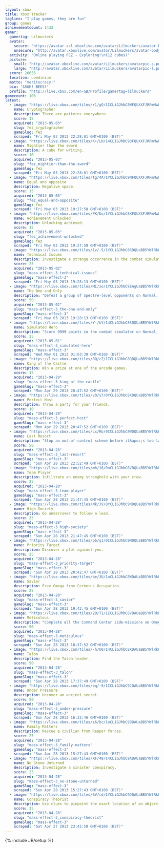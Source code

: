```yaml
---
layout: xbox
title: Xbox Tracker
tagline: "I play games, they are fun"
group: games
achievementcount: 1433
gamer: 
  gamertag: Lilmuckers
  avatar: 
    secure: "https://avatar-ssl.xboxlive.com/avatar/Lilmuckers/avatar-body.png"
    unsecure: "http://avatar.xboxlive.com/avatar/Lilmuckers/avatar-body.png"
  activity: "Online playing FEZ - Exploring!\n(12 cubes)"
  picture: 
    small: "http://avatar.xboxlive.com/avatar/Lilmuckers/avatarpic-s.png"
    large: "http://avatar.xboxlive.com/avatar/Lilmuckers/avatarpic-l.png"
  score: 26655
  location: Londinium
  motto: "meritocracy!"
  bio: "ARGH! BEES!"
  profile: "http://live.xbox.com/en-GB/Profile?gamertag=lilmuckers"
gamecount: 103
latest: 
  - image: "https://live.xbox.com/tiles/r1/gO/1ICLiGJhbC8WFQUXXFJRFmMwL2FjaC8wL2IAAAAA5+fn+yFYtA==.jpg"
    name: Cryptographer
    description: There are patterns everywhere.
    score: 15
    acquired: "2013-05-03"
    slug: fez_cryptographer
    gameSlug: fez
    scraped: "Fri May 03 2013 22:28:01 GMT+0100 (BST)"
  - image: "https://live.xbox.com/tiles/K+/LH/14CLiGJhbC9DFQUXXFJRFmMwL2FjaC8wLzcAAAAA5+fn+OjiMA==.jpg"
    name: Mightier than the sword
    description: A cube for writing.
    score: 10
    acquired: "2013-05-03"
    slug: "fez_mightier-than-the-sword"
    gameSlug: fez
    scraped: "Fri May 03 2013 22:28:01 GMT+0100 (BST)"
  - image: "https://live.xbox.com/tiles/tg/4A/1YCLiGJhbC9NFQUXXFJRFmMwL2FjaC8wLzkAAAAA5+fn+i8OrQ==.jpg"
    name: Equal and opposite
    description: Negative space.
    score: 15
    acquired: "2013-05-03"
    slug: "fez_equal-and-opposite"
    gameSlug: fez
    scraped: "Fri May 03 2013 19:27:58 GMT+0100 (BST)"
  - image: "https://live.xbox.com/tiles/PK/Du/1YCLiGJhbC8XFQUXXFJRFmMwL2FjaC8wL2MAAAAA5+fn+sGgJw==.jpg"
    name: Achievement unlocked
    description: Unlocking achieved.
    score: 15
    acquired: "2013-05-03"
    slug: "fez_achievement-unlocked"
    gameSlug: fez
    scraped: "Fri May 03 2013 19:27:58 GMT+0100 (BST)"
  - image: "https://live.xbox.com/tiles/1v/-5/1YCLiGJhbC8RDQUaBB5YWlRkL2FjaC8wLzE3ZQAAAADn5+f61v-L.jpg"
    name: Technical Issues
    description: Investigate a strange occurrence in the combat simulator.
    score: 25
    acquired: "2013-05-02"
    slug: "mass-effect-3_technical-issues"
    gameSlug: "mass-effect-3"
    scraped: "Fri May 03 2013 19:28:13 GMT+0100 (BST)"
  - image: "https://live.xbox.com/tiles/MI/zo/1YCLiGJhbC9EAgUaBB5YWlRkL2FjaC8wLzE4MAAAAADn5+f6x4wt.jpg"
    name: The One and Only
    description: "Defeat a group of Spectre-level opponents on Normal, Hardcore, or Insanity."
    score: 50
    acquired: "2013-05-02"
    slug: "mass-effect-3_the-one-and-only"
    gameSlug: "mass-effect-3"
    scraped: "Fri May 03 2013 19:28:13 GMT+0100 (BST)"
  - image: "https://live.xbox.com/tiles/Y-/bY/14CLiGJhbC8SDQUaBB5YWlRkL2FjaC8wLzE3ZgAAAADn5+f49-Z+.jpg"
    name: Simulated Hero
    description: "Score 9999 points in the combat simulator on Normal, Hardcore, or Insanity."
    score: 25
    acquired: "2013-05-01"
    slug: "mass-effect-3_simulated-hero"
    gameSlug: "mass-effect-3"
    scraped: "Wed May 01 2013 01:03:30 GMT+0100 (BST)"
  - image: "https://live.xbox.com/tiles/RQ/cZ/1ICLiGJhbC8QDQUaBB5YWlRkL2FjaC8wLzE3ZAAAAADn5+f7NgdY.jpg"
    name: King of the Castle
    description: Win a prize at one of the arcade games.
    score: 15
    acquired: "2013-04-29"
    slug: "mass-effect-3_king-of-the-castle"
    gameSlug: "mass-effect-3"
    scraped: "Mon Apr 29 2013 20:47:52 GMT+0100 (BST)"
  - image: "https://live.xbox.com/tiles/vO/y7/0YCLiGJhbC8XDQUaBB5YWlRkL2FjaC8wLzE3YwAAAADn5+f+lOyh.jpg"
    name: Perfect Host
    description: Throw a party for your friends.
    score: 10
    acquired: "2013-04-29"
    slug: "mass-effect-3_perfect-host"
    gameSlug: "mass-effect-3"
    scraped: "Mon Apr 29 2013 20:47:52 GMT+0100 (BST)"
  - image: "https://live.xbox.com/tiles/Lx/Rb/0ICLiGJhbC8WDQUaBB5YWlRkL2FjaC8wLzE3YgAAAADn5+f-dBQy.jpg"
    name: Last Resort
    description: "Stop an out-of-control scheme before it&apos;s too late."
    score: 50
    acquired: "2013-04-28"
    slug: "mass-effect-3_last-resort"
    gameSlug: "mass-effect-3"
    scraped: "Sun Apr 28 2013 22:52:49 GMT+0100 (BST)"
  - image: "https://live.xbox.com/tiles/mh/16/0oCLiGJhbC8VDQUaBB5YWlRkL2FjaC8wLzE3YQAAAADn5+f9VR2H.jpg"
    name: Team Player
    description: Infiltrate an enemy stronghold with your crew.
    score: 25
    acquired: "2013-04-28"
    slug: "mass-effect-3_team-player"
    gameSlug: "mass-effect-3"
    scraped: "Sun Apr 28 2013 21:47:45 GMT+0100 (BST)"
  - image: "https://live.xbox.com/tiles/Nk/JV/0YCLiGJhbC9NDQUaBB5YWlRkL2FjaC8wLzE3OQAAAADn5+f+ekIr.jpg"
    name: High Society
    description: Go undercover to follow a lead.
    score: 25
    acquired: "2013-04-28"
    slug: "mass-effect-3_high-society"
    gameSlug: "mass-effect-3"
    scraped: "Sun Apr 28 2013 21:47:45 GMT+0100 (BST)"
  - image: "https://live.xbox.com/tiles/pb/q1/0ICLiGJhbC9MDQUaBB5YWlRkL2FjaC8wLzE3OAAAAADn5+f-mrq4.jpg"
    name: Priority Target
    description: Discover a plot against you.
    score: 25
    acquired: "2013-04-28"
    slug: "mass-effect-3_priority-target"
    gameSlug: "mass-effect-3"
    scraped: "Sun Apr 28 2013 20:42:47 GMT+0100 (BST)"
  - image: "https://live.xbox.com/tiles/be/3U/1oCLiGJhbC8WDAUaBB5YWlRkL2FjaC8wLzE2YgAAAADn5+f5++1w.jpg"
    name: Savior
    description: Free Omega from Cerberus Occupation.
    score: 25
    acquired: "2013-04-28"
    slug: "mass-effect-3_savior"
    gameSlug: "mass-effect-3"
    scraped: "Sun Apr 28 2013 19:42:45 GMT+0100 (BST)"
  - image: "https://live.xbox.com/tiles/2O/T1/1ICLiGJhbC8VDAUaBB5YWlRkL2FjaC8wLzE2YQAAAADn5+f72uTF.jpg"
    name: Meticulous
    description: "Complete all the Command Center side-missions on Omega."
    score: 50
    acquired: "2013-04-28"
    slug: "mass-effect-3_meticulous"
    gameSlug: "mass-effect-3"
    scraped: "Sun Apr 28 2013 18:37:52 GMT+0100 (BST)"
  - image: "https://live.xbox.com/tiles/-h/U0/14CLiGJhbC8XDAUaBB5YWlRkL2FjaC8wLzE2YwAAAADn5+f4GxXj.jpg"
    name: Talon
    description: Find the Talon leader.
    score: 50
    acquired: "2013-04-28"
    slug: "mass-effect-3_talon"
    gameSlug: "mass-effect-3"
    scraped: "Sun Apr 28 2013 17:37:49 GMT+0100 (BST)"
  - image: "https://live.xbox.com/tiles/eq/-9/1ICLiGJhbC9CDAUaBB5YWlRkL2FjaC8wLzE2NgAAAADn5+f70q9n.jpg"
    name: Under Pressure
    description: Uncover an ancient secret.
    score: 50
    acquired: "2013-04-28"
    slug: "mass-effect-3_under-pressure"
    gameSlug: "mass-effect-3"
    scraped: "Sun Apr 28 2013 16:32:46 GMT+0100 (BST)"
  - image: "https://live.xbox.com/tiles/z6/bc/1oCLiGJhbC9BDAUaBB5YWlRkL2FjaC8wLzE2NQAAAADn5+f586bS.jpg"
    name: Family Matters
    description: Rescue a civilian from Reaper forces.
    score: 25
    acquired: "2013-04-28"
    slug: "mass-effect-3_family-matters"
    gameSlug: "mass-effect-3"
    scraped: "Sun Apr 28 2013 15:27:43 GMT+0100 (BST)"
  - image: "https://live.xbox.com/tiles/XF/48/14CLiGJhbC9ADAUaBB5YWlRkL2FjaC8wLzE2NAAAAADn5+f4E15B.jpg"
    name: No Stone Unturned
    description: Investigate a sinister conspiracy.
    score: 25
    acquired: "2013-04-28"
    slug: "mass-effect-3_no-stone-unturned"
    gameSlug: "mass-effect-3"
    scraped: "Sun Apr 28 2013 15:27:43 GMT+0100 (BST)"
  - image: "https://live.xbox.com/tiles/6V/cd/1YCLiGJhbC9DDAUaBB5YWlRkL2FjaC8wLzE2NwAAAADn5+f6Mlf0.jpg"
    name: Conspiracy Theorist
    description: Use clues to pinpoint the exact location of an objective.
    score: 25
    acquired: "2013-04-28"
    slug: "mass-effect-3_conspiracy-theorist"
    gameSlug: "mass-effect-3"
    scraped: "Sat Apr 27 2013 23:42:50 GMT+0100 (BST)"
---
```

{% include JB/setup %}
